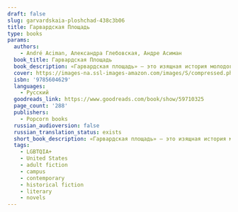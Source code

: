 ```yaml
---
draft: false
slug: garvardskaia-ploshchad-438c3b06
title: Гарвардская Площадь
type: books
params:
  authors:
    - André Aciman, Александра Глебовская, Андре Асиман
  book_title: Гарвардская Площадь
  book_description: «Гарвардская площадь» — это изящная история молодого студента-иммигранта — еврея из Египта, — который встречает дерзкого и притягательного арабского таксиста и испытывает новую дружбу на прочность, переосмысливая свою жизнь в Америке. Андре Асиман создал в высшей степени удивительный роман о самосознании и цене ассимиляции.
  cover: https://images-na.ssl-images-amazon.com/images/S/compressed.photo.goodreads.com/books/1638035447i/59710325.jpg
  isbn: '9785604629'
  languages:
    - Русский
  goodreads_link: https://www.goodreads.com/book/show/59710325
  page_count: '288'
  publishers:
    - Popcorn books
  russian_audioversion: false
  russian_translation_status: exists
  short_book_description: «Гарвардская площадь» — это изящная история молодого студента-иммигранта — еврея из Египта, — который встречает дерзкого и притягательного арабского таксиста и испытывает новую дружбу на...
  tags:
    - LGBTQIA+
    - United States
    - adult fiction
    - campus
    - contemporary
    - historical fiction
    - literary
    - novels
---
```


